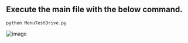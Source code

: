 ## Execute the main file with the below command.
 ```python3
python MenuTestDrive.py
 ```  
![image](https://github.com/rebuild-123/Python-Head-First-Design-Patterns/blob/main/pictures_for_README/composite_menu.png)